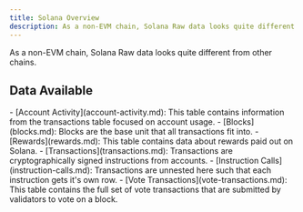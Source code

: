 ```yaml
---
title: Solana Overview
description: As a non-EVM chain, Solana Raw data looks quite different from other chains. Learn more about Solana's data in these pages.
---
```


As a non-EVM chain, Solana Raw data looks quite different from other chains.

## Data Available

<div class="cards grid" markdown>
- [Account Activity](account-activity.md): This table contains information from the transactions table focused on account usage.
- [Blocks](blocks.md): Blocks are the base unit that all transactions fit into.
- [Rewards](rewards.md): This table contains data about rewards paid out on Solana.
- [Transactions](transactions.md): Transactions are cryptographically signed instructions from accounts.
- [Instruction Calls](instruction-calls.md): Transactions are unnested here such that each instruction gets it's own row.
- [Vote Transactions](vote-transactions.md): This table contains the full set of vote transactions that are submitted by validators to vote on a block.
</div>